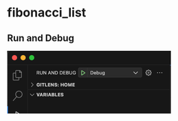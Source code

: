 # fibonacci_list

## Run and Debug

![vscode-run-and-debug](assets/example_images/vscode-run-and-debug.png)
